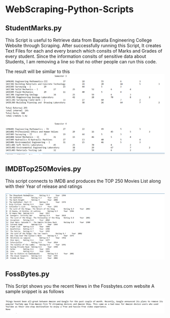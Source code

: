 # WebScraping-Python-Scripts
## StudentMarks.py
This Script is useful to Retrieve data from Bapatla Engineering College Website through Scraping.
After successfully running this Script, It creates Text Files for each and every branch which consits of 
Marks and Grades of every student.
Since the information consits of sensitive data about Students, I am removing a line so that no other people can run this code.

The result will be similar to this
![Student Results Image ](https://github.com/KrishnaManohar1997/WebScraping-Python-Scripts/blob/master/ResultsConsole.PNG)


## IMDBTop250Movies.py
This script connects to IMDB and produces the TOP 250 Movies List along with their Year of release
and ratings

![IMDB Results Image](https://github.com/KrishnaManohar1997/WebScraping-Python-Scripts/blob/master/IMDBRating.PNG)

## FossBytes.py

This Script shows you the recent News in the Fossbytes.com website
A sample snippet is as follows

![FossBytes news](https://github.com/KrishnaManohar1997/WebScraping-Python-Scripts/blob/master/Fossbyte.PNG)
